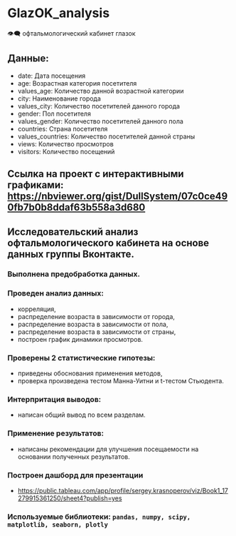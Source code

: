 # GlazOK_analysis
:eye_speech_bubble: офтальмологический кабинет глазок
## Данные:
- date: Дата посещения
- age: Возрастная категория посетителя
- values_age: Количество данной возрастной категории
- city: Наименование города
- values_city: Количество посетителей данного города
- gender: Пол посетителя
- values_gender: Количество посетителей данного пола
- countries: Страна посетителя
- values_countries: Количество посетителей данной страны
- views: Количество просмотров
- visitors: Количество посещений
## Ссылка на проект с интерактивными графиками: https://nbviewer.org/gist/DullSystem/07c0ce490fb7b0b8ddaf63b558a3d680
## Исследовательский анализ офтальмологического кабинета на основе данных группы Вконтакте.
### Выполнена предобработка данных.
### Проведен анализ данных:
- корреляция,
- распределение возраста в зависимости от города,
- распределение возраста в зависимости от пола,
- распределение возраста в зависимости от страны,
- построен график динамики просмотров.
### Проверены 2 статистические гипотезы:
- приведены обоснования применения методов,
- проверка произведена тестом Манна-Уитни и t-тестом Стьюдента.
### Интерпритация выводов:
- написан общий вывод по всем разделам.
### Применение результатов:
- написаны рекомендации для улучшения посещаемости на основании полученных результатов.
### Построен дашборд для презентации
- https://public.tableau.com/app/profile/sergey.krasnoperov/viz/Book1_17279915361250/sheet4?publish=yes
### Используемые библиотеки: `pandas, numpy, scipy, matplotlib, seaborn, plotly`
